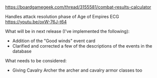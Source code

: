 https://boardgamegeek.com/thread/3155581/combat-results-calculator

Handles attack resolution phase of Age of Empires ECG
https://youtu.be/oxW-76J-t64

What will be in next release (I've implemented the following):
- Addition of the "Good winds" event card
- Clarified and corrected a few of the descriptions of the events in the database

What needs to be considered:
- Giving Cavalry Archer the archer and cavalry armor classes too
